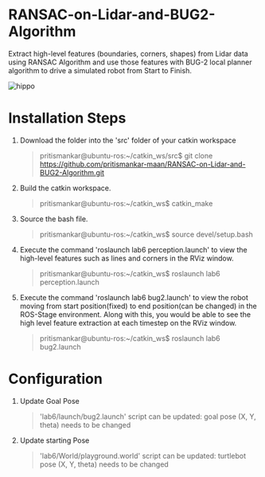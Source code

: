 # RANSAC-on-Lidar-and-BUG2-Algorithm
Extract high-level features (boundaries, corners, shapes) from Lidar data using RANSAC Algorithm and use those features with BUG-2 local planner algorithm to drive a simulated robot from Start to Finish.

![hippo](https://github.com/pritismankar-maan/RANSAC-on-Lidar-and-BUG2-Algorithm/blob/main/lab6/ros_ransac_bug2.gif)

# Installation Steps
1. Download the folder into the 'src' folder of your catkin workspace
   > pritismankar@ubuntu-ros:~/catkin_ws/src$ git clone https://github.com/pritismankar-maan/RANSAC-on-Lidar-and-BUG2-Algorithm.git
3. Build the catkin workspace.
   > pritismankar@ubuntu-ros:~/catkin_ws$ catkin_make
4. Source the bash file.
   > pritismankar@ubuntu-ros:~/catkin_ws$ source devel/setup.bash
6. Execute the command 'roslaunch lab6 perception.launch' to view the high-level features such as lines and corners in the RViz window.
   > pritismankar@ubuntu-ros:~/catkin_ws$ roslaunch lab6 perception.launch
7. Execute the command 'roslaunch lab6 bug2.launch' to view the robot moving from start position(fixed) to end position(can be changed) in the ROS-Stage environment. Along with this, you would be able to see the high level feature extraction at each timestep on the RViz window.
   > pritismankar@ubuntu-ros:~/catkin_ws$ roslaunch lab6 bug2.launch

# Configuration
1. Update Goal Pose
   > 'lab6/launch/bug2.launch' script can be updated: goal pose (X, Y, theta) needs to be changed 
2. Update starting Pose
   > 'lab6/World/playground.world' script can be updated: turtlebot pose (X, Y, theta) needs to be changed
